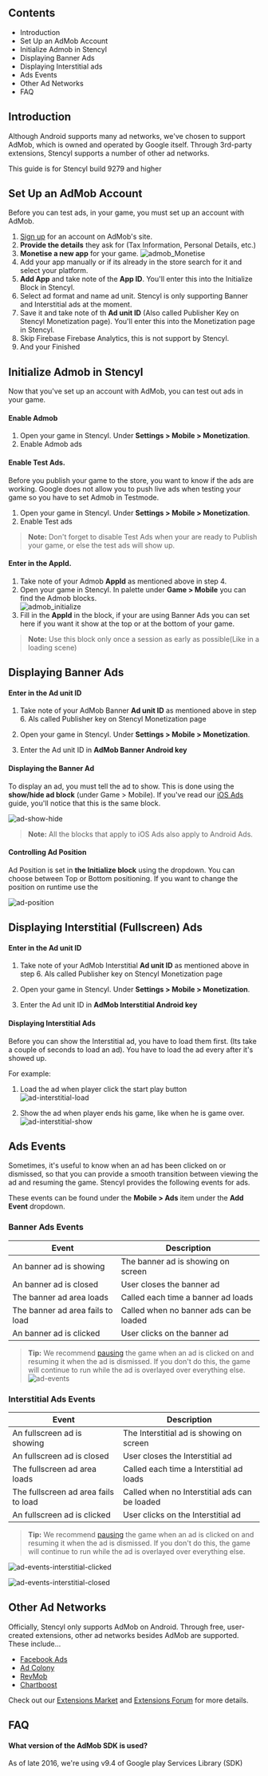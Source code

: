 ## Contents

* Introduction
* Set Up an AdMob Account
* Initialize Admob in Stencyl
* Displaying Banner Ads
* Displaying Interstitial ads
* Ads Events
* Other Ad Networks
* FAQ
 

## Introduction

Although Android supports many ad networks, we've chosen to support AdMob, which is owned and operated by Google itself. Through 3rd-party extensions, Stencyl supports a number of other ad networks.

This guide is for Stencyl build 9279 and higher

 
## Set Up an AdMob Account

Before you can test ads, in your game, you must set up an account with AdMob.

1. [Sign up](https://www.google.com/admob/) for an account on AdMob's site.
2. **Provide the details** they ask for (Tax Information, Personal Details, etc.)
3. **Monetise a new app** for your game. ![admob_Monetise](http://byrobin.nl/stencyl/admob/admob_Monetise.png)
3. Add your app manually or if its already in the store search for it  and select your platform.
4. **Add App** and take note of the **App ID**. You'll enter this into the Initialize Block in Stencyl.
5. Select ad format and name ad unit. Stencyl is only supporting Banner and Interstitial ads at the moment.
6. Save it and take note of th **Ad unit ID** (Also called Publisher Key on Stencyl Monetization page). You'll enter this into the Monetization page in Stencyl.
7. Skip Firebase Firebase Analytics, this is not support by Stencyl.
8. And your Finished

## Initialize Admob in Stencyl

Now that you've set up an account with AdMob, you can test out ads in your game.

#### Enable Admob

1. Open your game in Stencyl. Under **Settings > Mobile > Monetization**.
2. Enable Admob ads

#### Enable Test Ads.

Before you publish your game to the store, you want to know if the ads are working.
Google does not allow you to push live ads when testing your game so you have to set Admob in Testmode.

1. Open your game in Stencyl. Under **Settings > Mobile > Monetization**.
2. Enable Test ads

> **Note:** Don't forget to disable Test Ads when your are ready to Publish your game, or else the test ads will show up.

#### Enter in the AppId.

1. Take note of your Admob **AppId** as mentioned above in step 4.
2. Open your game in Stencyl. In palette under **Game > Mobile** you can find the Admob blocks.</br>
![admob_initialize](http://byrobin.nl/stencyl/admob/admob_initialize.png)</br>
3. Fill in the **AppId** in the block, if your are using Banner Ads you can set here if you want it show at the top or at the bottom of your game.

> **Note:** Use this block only once a session as early as possible(Like in a loading scene)

## Displaying Banner Ads

#### Enter in the Ad unit ID

1. Take note of your AdMob Banner **Ad unit ID** as mentioned above in step 6. Als called Publisher key on Stencyl Monetization page

2. Open your game in Stencyl. Under **Settings > Mobile > Monetization**.

3. Enter the Ad unit ID in **AdMob Banner Android key**

#### Displaying the Banner Ad

To display an ad, you must tell the ad to show. This is done using the **show/hide ad block** (under Game > Mobile). If you've read our [iOS Ads](http://www.stencyl.com/help/view/iads/) guide, you'll notice that this is the same block.

![ad-show-hide](http://byrobin.nl/stencyl/admob/admob_banner_showhide.png)

> **Note:** All the blocks that apply to iOS Ads also apply to Android Ads.

#### Controlling Ad Position

Ad Position is set in **the Initialize block** using the dropdown. You can choose between Top or Bottom positioning.
If you want to change the position on runtime use the

![ad-position](http://byrobin.nl/stencyl/admob/admob_banner_position.png)

## Displaying Interstitial (Fullscreen) Ads

#### Enter in the Ad unit ID

1. Take note of your AdMob Interstitial **Ad unit ID** as mentioned above in step 6. Als called Publisher key on Stencyl Monetization page

2. Open your game in Stencyl. Under **Settings > Mobile > Monetization**.

3. Enter the Ad unit ID in **AdMob Interstitial Android key**

#### Displaying Interstitial Ads

Before you can show the Interstitial ad, you have to load them first. (Its take a couple of seconds to load an ad).
You have to load the ad every after it's showed up.

For example:

1. Load the ad when player click the start play button</br>
![ad-interstitial-load](http://byrobin.nl/stencyl/admob/admob_interstitial_load.png)

2. Show the ad when player ends his game, like when he is game over.</br>
![ad-interstitial-show](http://byrobin.nl/stencyl/admob/admob_interstitial_show.png)

## Ads Events

Sometimes, it's useful to know when an ad has been clicked on or dismissed, so that you can provide a smooth transition between viewing the ad and resuming the game. Stencyl provides the following events for ads.

These events can be found under the **Mobile > Ads** item under the **Add Event** dropdown.

### Banner Ads Events

Event | Description
--- | ---
An banner ad is showing| The banner ad is showing on screen
An banner ad is closed | User closes the banner ad
The banner ad area loads | Called each time a banner ad loads
The banner ad area fails to load | Called when no banner ads can be loaded
An banner ad is clicked | User clicks on the banner ad


> **Tip:** We recommend [pausing](http://www.stencyl.com/help/view/pausing/) the game when an ad is clicked on and resuming it when the ad is dismissed. If you don't do this, the game will continue to run while the ad is overlayed over everything else.
![ad-events](http://byrobin.nl/stencyl/admob/admob_banner_event.png)

### Interstitial Ads Events

Event | Description
--- | ---
An fullscreen ad is showing| The Interstitial ad is showing on screen
An fullscreen ad is closed | User closes the Interstitial ad
The fullscreen ad area loads | Called each time a Interstitial ad loads
The fullscreen ad area fails to load | Called when no Interstitial ads can be loaded
An fullscreen ad is clicked | User clicks on the Interstitial ad

> **Tip:** We recommend [pausing](http://www.stencyl.com/help/view/pausing/) the game when an ad is clicked on and resuming it when the ad is dismissed. If you don't do this, the game will continue to run while the ad is overlayed over everything else.

![ad-events-interstitial-clicked](http://byrobin.nl/stencyl/admob/admob_interstitial_event_clicked.png)

![ad-events-interstitial-closed](http://byrobin.nl/stencyl/admob/admob_interstitial_event_closed.png)

## Other Ad Networks

Officially, Stencyl only supports AdMob on Android. Through free, user-created extensions, other ad networks besides AdMob are supported. These include...

* [Facebook Ads](http://community.stencyl.com/index.php/topic,41144.0.html)
* [Ad Colony](http://community.stencyl.com/index.php/topic,40370.0.html)
* [RevMob](http://community.stencyl.com/index.php/topic,24331.0.html)
* [Chartboost](http://community.stencyl.com/index.php/topic,25006.0.html)

Check out our [Extensions Market](http://www.stencyl.com/developers/market/) and [Extensions Forum](http://community.stencyl.com/index.php/board,70.0.html) for more details.

## FAQ

#### What version of the AdMob SDK is used?
As of late 2016, we're using v9.4 of Google play Services Library (SDK)
